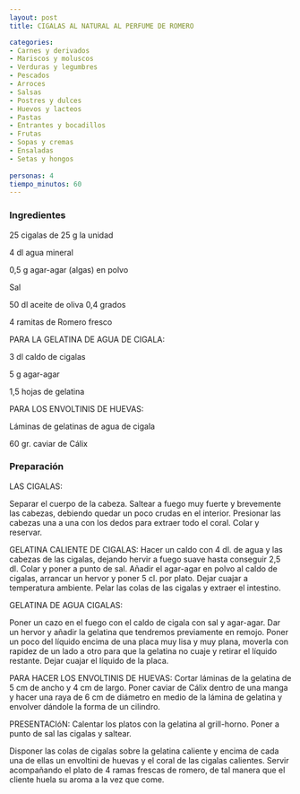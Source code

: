 ```yaml
---
layout: post
title: CIGALAS AL NATURAL AL PERFUME DE ROMERO

categories:
- Carnes y derivados
- Mariscos y moluscos
- Verduras y legumbres
- Pescados
- Arroces
- Salsas
- Postres y dulces
- Huevos y lacteos
- Pastas
- Entrantes y bocadillos
- Frutas
- Sopas y cremas
- Ensaladas
- Setas y hongos
 
personas: 4 
tiempo_minutos: 60 
---
```

<h3>Ingredientes</h3>
25 cigalas de 25 g la unidad

4 dl agua mineral

0,5 g agar-agar (algas) en polvo

Sal

50 dl aceite de oliva 0,4 grados

4 ramitas de Romero fresco

PARA LA GELATINA DE AGUA DE CIGALA:

3 dl caldo de cigalas

5 g agar-agar

1,5 hojas de gelatina

PARA LOS ENVOLTINIS DE HUEVAS:

Láminas de gelatinas de agua de cigala

60 gr. caviar de Cálix

<h3>Preparación</h3>
LAS CIGALAS:

Separar el cuerpo de la cabeza. Saltear a fuego muy fuerte y brevemente las cabezas, debiendo quedar un poco crudas en el interior. Presionar las cabezas una a una con los dedos para extraer todo el coral. Colar y reservar.

GELATINA CALIENTE DE CIGALAS: Hacer un caldo con 4 dl. de agua y las cabezas de las cigalas, dejando hervir a fuego suave hasta conseguir 2,5 dl. Colar y poner a punto de sal. Añadir el agar-agar en polvo al caldo de cigalas, arrancar un hervor y poner 5 cl. por plato. Dejar cuajar a temperatura ambiente. Pelar las colas de las cigalas y extraer el intestino.

GELATINA DE AGUA CIGALAS:

Poner un cazo en el fuego con el caldo de cigala con sal y agar-agar. Dar un hervor y añadir la gelatina que tendremos previamente en remojo. Poner un poco del líquido encima de una placa muy lisa y muy plana, moverla con rapidez de un lado a otro para que la gelatina no cuaje y retirar el líquido restante. Dejar cuajar el líquido de la placa.

PARA HACER LOS ENVOLTINIS DE HUEVAS: Cortar láminas de la gelatina de 5 cm de ancho y 4 cm de largo. Poner caviar de Cálix dentro de una manga y hacer una raya de 6 cm de diámetro en medio de la lámina de gelatina y envolver dándole la forma de un cilindro.

PRESENTACIóN: Calentar los platos con la gelatina al grill-horno. Poner a punto de sal las cigalas y saltear.

Disponer las colas de cigalas sobre la gelatina caliente y encima de cada una de ellas un envoltini de huevas y el coral de las cigalas calientes. Servir acompañando el plato de 4 ramas frescas de romero, de tal manera que el cliente huela su aroma a la vez que come.

